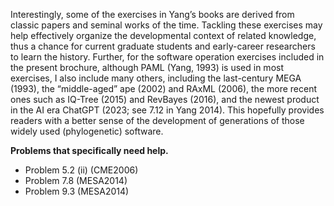 Interestingly, some of the exercises in Yang’s books are derived from classic papers and seminal works of the time. Tackling these exercises may help effectively organize the developmental context of related knowledge, thus a chance for current graduate students and early-career researchers to learn the history. Further, for the software operation exercises included in the present brochure, although PAML (Yang, 1993) is used in most exercises, I also include many others, including the last-century MEGA (1993), the “middle-aged” ape (2002) and RAxML (2006), the more recent ones such as IQ-Tree (2015) and RevBayes (2016), and the newest product in the AI era ChatGPT (2023; see 7.12 in Yang 2014). This hopefully provides readers with a better sense of the development of generations of those widely used (phylogenetic) software.

**Problems that specifically need help.**
- Problem 5.2 (ii) (CME2006)
- Problem 7.8 (MESA2014)
- Problem 9.3 (MESA2014)
